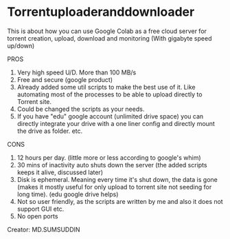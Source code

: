 # Torrentuploaderanddownloader
This is about how you can use Google Colab as a free cloud server for torrent creation, upload, download and monitoring (With gigabyte speed up/down)


PROS

1. Very high speed U/D. More than 100 MB/s
2. Free and secure (google product)
3. Already added some util scripts to make the best use of it. Like automating most of the processes to be able to upload directly to Torrent site.
4. Could be changed the scripts as your needs.
5. If you have "edu" google account (unlimited drive space) you can directly integrate your drive with a one liner config and directly mount the drive as folder.
etc.

CONS

1. 12 hours per day. (little more or less according to google's whim)
2. 30 mins of inactivity auto shuts down the server (the added scripts keeps it alive, discussed later)
3.  Disk is ephemeral. Meaning every time it's shut down, the data is gone (makes it mostly useful for only upload to torrent site not seeding for long time). (edu google drive helps)
4. Not so user friendly, as the scripts are written by me and also it does not support GUI
etc.
5. No open ports

Creator: MD.SUMSUDDIN
